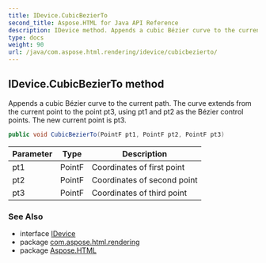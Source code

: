 ```yaml
---
title: IDevice.CubicBezierTo
second_title: Aspose.HTML for Java API Reference
description: IDevice method. Appends a cubic Bézier curve to the current path. The curve extends from the current point to the point pt3 using pt1 and pt2 as the Bézier control points. The new current point is pt3
type: docs
weight: 90
url: /java/com.aspose.html.rendering/idevice/cubicbezierto/
---
```

## IDevice.CubicBezierTo method

Appends a cubic Bézier curve to the current path. The curve extends from the current point to the point pt3, using pt1 and pt2 as the Bézier control points. The new current point is pt3.

```java
public void CubicBezierTo(PointF pt1, PointF pt2, PointF pt3)
```

| Parameter | Type | Description |
| --- | --- | --- |
| pt1 | PointF | Coordinates of first point |
| pt2 | PointF | Coordinates of second point |
| pt3 | PointF | Coordinates of third point |

### See Also

* interface [IDevice](../)
* package [com.aspose.html.rendering](../../idevice/)
* package [Aspose.HTML](../../../)
